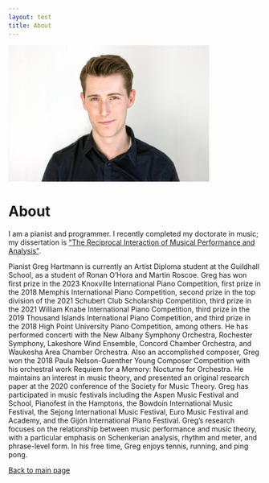 ```yaml
---
layout: test
title: About
---
```

<img src="./assets/img/logo.jpg" alt="headshot" width="400"/>

# About

I am a pianist and programmer. I recently completed my doctorate in music; my dissertation is ["The Reciprocal Interaction of Musical Performance and Analysis"](https://academicworks.cuny.edu/gc_etds/5754/).

Pianist Greg Hartmann is currently an Artist Diploma student at the Guildhall School, as a student of Ronan O’Hora and Martin Roscoe. Greg has won first prize in the 2023 Knoxville International Piano Competition, first prize in the 2018 Memphis International Piano Competition, second prize in the top division of the 2021 Schubert Club Scholarship Competition, third prize in the 2021 William Knabe International Piano Competition, third prize in the 2019 Thousand Islands International Piano Competition, and third prize in the 2018 High Point University Piano Competition, among others. He has performed concerti with the New Albany Symphony Orchestra, Rochester Symphony, Lakeshore Wind Ensemble, Concord Chamber Orchestra, and Waukesha Area Chamber Orchestra. Also an accomplished composer, Greg won the 2018 Paula Nelson-Guenther Young Composer Competition with his orchestral work Requiem for a Memory: Nocturne for Orchestra. He maintains an interest in music theory, and presented an original research paper at the 2020 conference of the Society for Music Theory. Greg has participated in music festivals including the Aspen Music Festival and School, Pianofest in the Hamptons, the Bowdoin International Music Festival, the Sejong International Music Festival, Euro Music Festival and Academy, and the Gijón International Piano Festival. Greg’s research focuses on the relationship between music performance and music theory, with a particular emphasis on Schenkerian analysis, rhythm and meter, and phrase-level form. In his free time, Greg enjoys tennis, running, and ping pong.

[Back to main page](./index)

